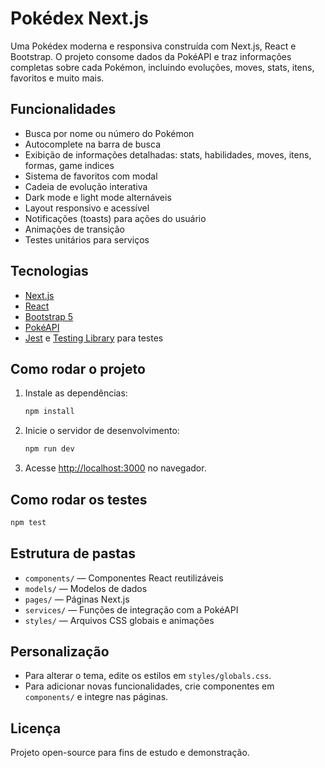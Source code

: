 # Pokédex Next.js

Uma Pokédex moderna e responsiva construída com Next.js, React e Bootstrap. O projeto consome dados da PokéAPI e traz informações completas sobre cada Pokémon, incluindo evoluções, moves, stats, itens, favoritos e muito mais.

## Funcionalidades

- Busca por nome ou número do Pokémon
- Autocomplete na barra de busca
- Exibição de informações detalhadas: stats, habilidades, moves, itens, formas, game indices
- Sistema de favoritos com modal
- Cadeia de evolução interativa
- Dark mode e light mode alternáveis
- Layout responsivo e acessível
- Notificações (toasts) para ações do usuário
- Animações de transição
- Testes unitários para serviços

## Tecnologias

- [Next.js](https://nextjs.org/)
- [React](https://react.dev/)
- [Bootstrap 5](https://getbootstrap.com/)
- [PokéAPI](https://pokeapi.co/)
- [Jest](https://jestjs.io/) e [Testing Library](https://testing-library.com/) para testes

## Como rodar o projeto

1. Instale as dependências:
   ```bash
   npm install
   ```
2. Inicie o servidor de desenvolvimento:
   ```bash
   npm run dev
   ```
3. Acesse [http://localhost:3000](http://localhost:3000) no navegador.

## Como rodar os testes

```bash
npm test
```

## Estrutura de pastas

- `components/` — Componentes React reutilizáveis
- `models/` — Modelos de dados
- `pages/` — Páginas Next.js
- `services/` — Funções de integração com a PokéAPI
- `styles/` — Arquivos CSS globais e animações

## Personalização

- Para alterar o tema, edite os estilos em `styles/globals.css`.
- Para adicionar novas funcionalidades, crie componentes em `components/` e integre nas páginas.

## Licença

Projeto open-source para fins de estudo e demonstração.